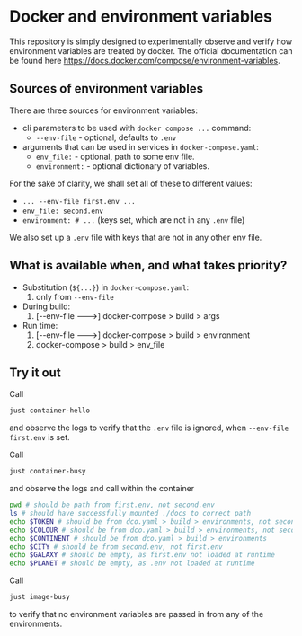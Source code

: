 # Docker and environment variables #

This repository is simply designed to experimentally observe and verify
how environment variables are treated by docker.
The official documentation can be found here <https://docs.docker.com/compose/environment-variables>.

## Sources of environment variables ##

There are three sources for environment variables:

- cli parameters to be used with `docker compose ...` command:
  - `--env-file` - optional, defaults to `.env`
- arguments that can be used in services in `docker-compose.yaml`:
  - `env_file:` - optional, path to some env file.
  - `environment:` - optional dictionary of variables.

For the sake of clarity, we shall set all of these to different values:

- `... --env-file first.env ...`
- `env_file: second.env`
- `environment: # ...` (keys set, which are not in any `.env` file)

We also set up a `.env` file with keys that are not in any other env file.

## What is available when, and what takes priority? ##

- Substitution (`${...}`) in `docker-compose.yaml`:
  1. only from `--env-file`
- During build:
  1. [--env-file --->] docker-compose > build > args
- Run time:
  1. [--env-file --->] docker-compose > build > environment
  2. docker-compose > build > env_file

## Try it out ##

Call
```bash
just container-hello
```
and observe the logs
to verify that the `.env` file is ignored, when `--env-file first.env` is set.

Call
```bash
just container-busy
```
and observe the logs
and call within the container
```bash
pwd # should be path from first.env, not second.env
ls # should have successfully mounted ./docs to correct path
echo $TOKEN # should be from dco.yaml > build > environments, not second.env
echo $COLOUR # should be from dco.yaml > build > environments, not second.env
echo $CONTINENT # should be from dco.yaml > build > environments
echo $CITY # should be from second.env, not first.env
echo $GALAXY # should be empty, as first.env not loaded at runtime
echo $PLANET # should be empty, as .env not loaded at runtime
```

Call
```bash
just image-busy
```
to verify that no environment variables are passed in from any of the environments.
